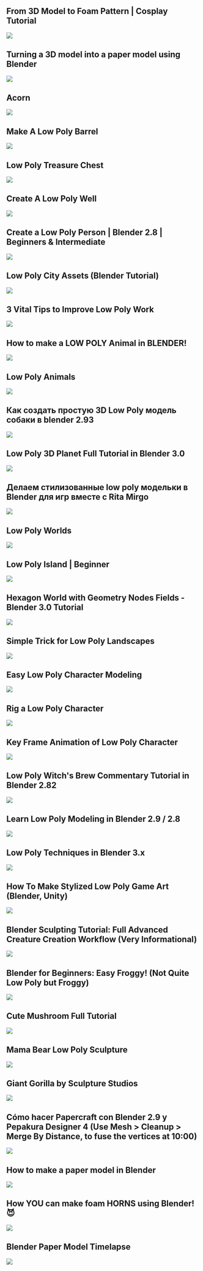 From 3D Model to Foam Pattern | Cosplay Tutorial
------------------------------------------------

[![]( /image/yid-wRBk9npIevQ.jpg)](https://www.youtube.com/watch?v=wRBk9npIevQ)

Turning a 3D model into a paper model using Blender
---------------------------------------------------

[![]( /image/yid-255BseR-XR0.jpg)](https://www.youtube.com/watch?v=255BseR-XR0)

Acorn
-----

[![]( /image/yid-RQu8_UAGF5o.jpg)](https://www.youtube.com/watch?v=RQu8_UAGF5o)

Make A Low Poly Barrel
----------------------

[![]( /image/yid-0jWLjAaIEMg.jpg)](https://www.youtube.com/watch?v=0jWLjAaIEMg&t=89s)

Low Poly Treasure Chest
-----------------------

[![]( /image/yid-HJf9G4NMdt4.jpg)](https://www.youtube.com/watch?v=HJf9G4NMdt4&t=58s)

Create A Low Poly Well
----------------------

[![]( /image/yid-OlnkGCdtGEw.jpg)](https://www.youtube.com/watch?v=OlnkGCdtGEw&t=48s)

Create a Low Poly Person | Blender 2.8 | Beginners & Intermediate
-----------------------------------------------------------------

[![]( /image/yid-4OUYOKGl7x0.jpg)](https://www.youtube.com/watch?v=4OUYOKGl7x0)

Low Poly City Assets (Blender Tutorial)
---------------------------------------

[![]( /image/yid-UFws4TM5u6o.jpg)](https://www.youtube.com/watch?v=UFws4TM5u6o)

3 Vital Tips to Improve Low Poly Work
-------------------------------------

[![]( /image/yid-xOIQzgg5ebs.jpg)](https://www.youtube.com/watch?v=xOIQzgg5ebs&t=32s)

How to make a LOW POLY Animal in BLENDER!
-----------------------------------------

[![]( /image/yid-5HMSwnUJTHc.jpg)](https://www.youtube.com/watch?v=5HMSwnUJTHc)

Low Poly Animals
----------------

[![]( /image/yid-6mT4XFJYq-4.jpg)](https://www.youtube.com/watch?v=6mT4XFJYq-4)

Как создать простую 3D Low Poly модель собаки в blender 2.93
------------------------------------------------------------

[![]( /image/yid-7OMMB-HfSNc.jpg)](https://www.youtube.com/watch?v=7OMMB-HfSNc&t=30s)

Low Poly 3D Planet Full Tutorial in Blender 3.0
-----------------------------------------------

[![]( /image/yid-8FXJJDFAL6o.jpg)](https://www.youtube.com/watch?v=8FXJJDFAL6o&t=64s)

Делаем стилизованные low poly модельки в Blender для игр вместе с Rita Mirgo
----------------------------------------------------------------------------

[![]( /image/yid-JjF1wKloFEk.jpg)](https://www.youtube.com/watch?v=JjF1wKloFEk)

Low Poly Worlds
---------------

[![]( /image/yid-ELiqWceCk0Q.jpg)](https://www.youtube.com/watch?v=ELiqWceCk0Q&t=53s)

Low Poly Island | Beginner
--------------------------

[![]( /image/yid-0lj643VmTsg.jpg)](https://www.youtube.com/watch?v=0lj643VmTsg&t=102s)

Hexagon World with Geometry Nodes Fields - Blender 3.0 Tutorial
---------------------------------------------------------------

[![]( /image/yid-EboNtLKn_m8.jpg)](https://www.youtube.com/watch?v=EboNtLKn_m8)

Simple Trick for Low Poly Landscapes
------------------------------------

[![]( /image/yid-RjxIaq8OiQg.jpg)](https://www.youtube.com/watch?v=RjxIaq8OiQg&t=13s)

Easy Low Poly Character Modeling
--------------------------------

[![]( /image/yid-eBOcbYHexAM.jpg)](https://www.youtube.com/watch?v=eBOcbYHexAM)

Rig a Low Poly Character
------------------------

[![]( /image/yid-XkiWBSSuxLw.jpg)](https://www.youtube.com/watch?v=XkiWBSSuxLw)

Key Frame Animation of Low Poly Character
-----------------------------------------

[![]( /image/yid-yjjLD3h3yRc.jpg)](https://www.youtube.com/watch?v=yjjLD3h3yRc)

Low Poly Witch's Brew Commentary Tutorial in Blender 2.82
---------------------------------------------------------

[![]( /image/yid-a-WELAunFsc.jpg)](https://www.youtube.com/watch?v=a-WELAunFsc&t=34s)

Learn Low Poly Modeling in Blender 2.9 / 2.8
--------------------------------------------

[![]( /image/yid-1jHUY3qoBu8.jpg)](https://www.youtube.com/watch?v=1jHUY3qoBu8)

Low Poly Techniques in Blender 3.x
----------------------------------

[![]( /image/yid-gJ-XW5xLNsw.jpg)](https://www.youtube.com/watch?v=gJ-XW5xLNsw)

How To Make Stylized Low Poly Game Art (Blender, Unity)
-------------------------------------------------------

[![]( /image/yid-QTM2Yr_EibU.jpg)](https://www.youtube.com/watch?v=QTM2Yr_EibU)

Blender Sculpting Tutorial: Full Advanced Creature Creation Workflow (Very Informational)
-----------------------------------------------------------------------------------------

[![]( /image/yid-tQfFlzHJJ88.jpg)](https://www.youtube.com/watch?v=tQfFlzHJJ88)

Blender for Beginners: Easy Froggy! (Not Quite Low Poly but Froggy)
-------------------------------------------------------------------

[![]( /image/yid-rEBwBrRzyhw.jpg)](https://www.youtube.com/watch?v=rEBwBrRzyhw)

Cute Mushroom Full Tutorial
---------------------------

[![]( /image/yid-Ar0aLdXhEK0.jpg)](https://www.youtube.com/watch?v=Ar0aLdXhEK0&t=60s)

Mama Bear Low Poly Sculpture
----------------------------

[![]( /image/yid-w-fLZo9kcx0.jpg)](https://www.youtube.com/watch?v=w-fLZo9kcx0)

Giant Gorilla by Sculpture Studios
----------------------------------

[![]( /image/yid-jBA86elL4o4.jpg)](https://www.youtube.com/watch?v=jBA86elL4o4)

Cómo hacer Papercraft con Blender 2.9 y Pepakura Designer 4 (Use Mesh > Cleanup > Merge By Distance, to fuse the vertices at 10:00)
-----------------------------------------------------------------------------------------------------------------------------------

[![]( /image/yid-GQVhg1evERQ.jpg)](https://www.youtube.com/watch?v=GQVhg1evERQ)

How to make a paper model in Blender
------------------------------------

[![]( /image/yid-klran7MH5Yw.jpg)](https://www.youtube.com/watch?v=klran7MH5Yw)

How YOU can make foam HORNS using Blender! 😈
---------------------------------------------

[![]( /image/yid-W-AiXy76uCI.jpg)](https://www.youtube.com/watch?v=W-AiXy76uCI&t=75s)

Blender Paper Model Timelapse
-----------------------------

[![]( /image/yid-KmauC4K34gY.jpg)](https://www.youtube.com/watch?v=KmauC4K34gY)